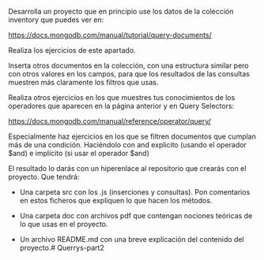 Desarrolla un proyecto que en principio use los datos de la colección inventory que puedes ver en:

https://docs.mongodb.com/manual/tutorial/query-documents/

Realiza los ejercicios de este apartado.

Inserta otros documentos en la colección, con una estructura similar pero con otros valores en los campos, para que los resultados de las consultas muestren más claramente los filtros que usas.

Realiza otros ejercicios en los que muestres tus conocimientos de los operadores que aparecen en la página anterior y en Query Selectors:

https://docs.mongodb.com/manual/reference/operator/query/

Especialmente haz ejercicios en los que se filtren documentos que cumplan más de una condición. Haciéndolo con and explicito (usando el operador $and) e implícito (si usar el operador $and)

El resultado lo darás con un hiperenlace al repositorio que crearás con el proyecto.  Que tendrá:

- Una carpeta src con los .js (inserciones y consultas). Pon comentarios en estos ficheros que expliquen lo que hacen los métodos.

- Una carpeta doc con archivos pdf que contengan nociones teóricas de lo que usas en el proyecto.

- Un archivo README.md con una breve explicación del contenido del proyecto.#   Q u e r r y s - p a r t 2  
 